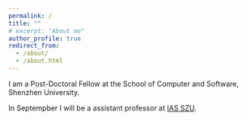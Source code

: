 ```yaml
---
permalink: /
title: ""
# excerpt: "About me"
author_profile: true
redirect_from: 
  - /about/
  - /about.html
---
```


I am a Post-Doctoral Fellow at the School of Computer and Software, Shenzhen University. 

In Septempber I will be a assistant professor at [IAS SZU](https://ias.szu.eduu.cn).
